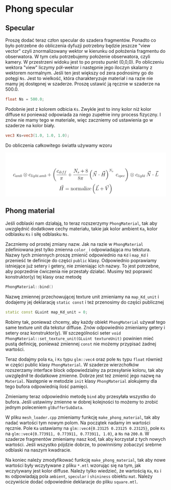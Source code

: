 # Phong  specular

## Specular

Proszę dodać teraz człon specular do szadera fragmentów. Ponadto co było potrzebne do obliczenia dyfuzji potrzebny
będzie jeszcze "view vector" czyli znormalizowany wektor w kierunku od położenia fragmentu do obserwatora. W tym celu
potrzebujemy położenie obserwatora, czyli kamery. W przestrzeni widoku jest to po prostu punkt (0,0,0). Po obliczeniu
wektora "view" liczymy pół-wektor i następnie jego iloczyn skalarny z wektorem normalnym. Jeśli ten jest większy od zera
podnosimy go do potęgi `Ns`. Jest to wielkość, która charakteryzuje materiał i na razie nie mamy jej dostępnej w
szaderze. Proszę ustawić ją ręcznie w szaderze na 500.0.

```glsl
float Ns = 500.0; 
```

Podobnie jest z kolorem odbicia `Ks`. Zwykle jest to inny kolor niż kolor diffuse `Kd` ponieważ odpowiada za niego
zupełnie inny process fizyczny. I znów nie mamy tego w materiale, więc zaczniemy od ustawienia go w szaderze na kolor
biały.

```glsl
vec3 Ks=vec3(1.0, 1.0, 1.0); 
```

Do obliczenia całkowitego światła używamy wzoru

<img src="phong.png"/> 

## Phong material

Jeśli odblaski nam działają, to teraz rozszerzymy `PhongMaterial`, tak aby uwzględnić dodatkowe cechy materiału, takie
jak kolor ambient `Ka`, kolor odblasku `Ks` i siłę odblasku `Ns`.

Zaczniemy od prostej zmiany nazw. Jak na razie
w `PhongMaterial` zdefiniowana jest tylko zmienna `color_` i odpowiadająca mu tekstura. Nazwy tych zmiennych proszę
zmienić
odpowiednio na `Kd` i `map_Kd` i przenieść te definicje do części `public` klasy. Odpowiednio poprawiamy istniejące już
setery i getery, nie zmieniając ich nazwy. To
jest potrzebne, aby poprzednie ćwiczenia nie przestały działać. Musimy też poprawić konstruktor(y) tej klasy oraz metodę

```c++
PhongMaterial::bind()
```

Nazwę zmiennej przechowującej texture
unit zmieniamy na `map_Kd_unit` i dodajemy jej deklarację `static const` i też przenosimy do części publicznej

```c++
static const GLuint map_Kd_unit = 0;
```

Robimy tak, ponieważ chcemy, aby każdy obiekt `PhongMaterial`  używał tego same texture unit dla tekstur diffuse. Znów
odpowiednio zmieniamy getery i setery oraz konstruktor(y). W szczególności
seter `void PhongMaterial::set_texture_unit(GLuint textureUnit)` powinien mieć pustą definicję, ponieważ
zmiennej `const` nie możemy przypisać żadnej wartości.

Teraz dodajmy pola `Ka`, i `Ks` typu `glm::vec4` oraz pole `Ns` typu `float` również w części public
klasy `PhongMaterial`. W szaderze
wierzchołków rozszerzamy interface block odpowiedzialny za przesyłanie koloru, tak aby uwzględnił te dodatkowe zmienne.
Dobrze jest też zmienić jego nazwę na `Material`. Następnie w metodzie `init` klasy `PhongMaterial` alokujemy dla tego
bufora odpowiednią ilość pamięci.

Zmieniamy teraz odpowiednio metodę `bind` aby przesyłała wszystko do bufora. Jeśli ustawimy zmienne w dobrej kolejności
to
możemy to zrobić jednym poleceniem `glBufferSubData`.

W pliku `mesh_loader.cpp` zmieniamy funkcję `make_phong_material`, tak aby nadać wartości tym nowym polom. Na początek
nadamy im wartości ręcznie. Pole `Ka` ustawiamy na `glm::vec4{0.23125 0.23125 0.23125}`, pole `Ks` na `glm::vec4{0.773911, 0.773911,
0.773911, 1.0}`, a `Ns` na
`200.0`. W szaderze fragmentów zmieniamy nasz kod, tak aby korzystał z tych nowych wartości. Jeśli wszystko pójdzie
dobrze, to powinniśmy zobaczyć srebrne odblaski na naszym kwadracie.

Na koniec należy zmodyfikować funkcję `make_phong_material`, tak aby nowe wartości były wczytywane z pliku `*.mtl`
wzorując się na tym, jak wczytywany jest kolor diffuse. Należy tylko wiedzieć, że
wartością `Ka`, `Ks` i `Ns` odpowiadają pola `ambient`, `specular` i `shininess` obiektu `mat`. Należy oczywiście dodać
odpowiednie deklaracje do pliku `square.mtl`.


